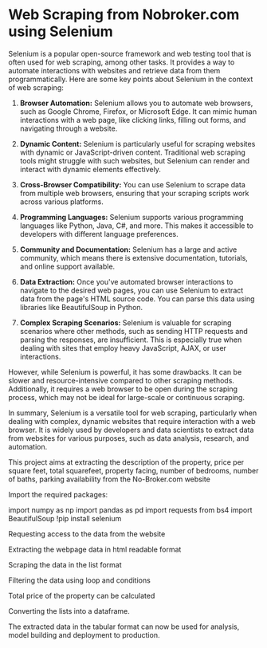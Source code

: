 # Web Scraping from Nobroker.com using Selenium

Selenium is a popular open-source framework and web testing tool that is often used for web scraping, among other tasks. It provides a way to automate interactions with websites and retrieve data from them programmatically. Here are some key points about Selenium in the context of web scraping:

1. **Browser Automation:** Selenium allows you to automate web browsers, such as Google Chrome, Firefox, or Microsoft Edge. It can mimic human interactions with a web page, like clicking links, filling out forms, and navigating through a website.

2. **Dynamic Content:** Selenium is particularly useful for scraping websites with dynamic or JavaScript-driven content. Traditional web scraping tools might struggle with such websites, but Selenium can render and interact with dynamic elements effectively.

3. **Cross-Browser Compatibility:** You can use Selenium to scrape data from multiple web browsers, ensuring that your scraping scripts work across various platforms.

4. **Programming Languages:** Selenium supports various programming languages like Python, Java, C#, and more. This makes it accessible to developers with different language preferences.

5. **Community and Documentation:** Selenium has a large and active community, which means there is extensive documentation, tutorials, and online support available.

6. **Data Extraction:** Once you've automated browser interactions to navigate to the desired web pages, you can use Selenium to extract data from the page's HTML source code. You can parse this data using libraries like BeautifulSoup in Python.

7. **Complex Scraping Scenarios:** Selenium is valuable for scraping scenarios where other methods, such as sending HTTP requests and parsing the responses, are insufficient. This is especially true when dealing with sites that employ heavy JavaScript, AJAX, or user interactions.

However, while Selenium is powerful, it has some drawbacks. It can be slower and resource-intensive compared to other scraping methods. Additionally, it requires a web browser to be open during the scraping process, which may not be ideal for large-scale or continuous scraping.

In summary, Selenium is a versatile tool for web scraping, particularly when dealing with complex, dynamic websites that require interaction with a web browser. It is widely used by developers and data scientists to extract data from websites for various purposes, such as data analysis, research, and automation.



This project aims at extracting the description of the property, price per square feet, total squarefeet, property facing, number of bedrooms, number of baths, parking availability from the No-Broker.com website

Import the required packages:

import numpy as np
import pandas as pd
import requests
from bs4 import BeautifulSoup
!pip install selenium

Requesting access to the data from the website

Extracting the webpage data in html readable format

Scraping the data in the list format

Filtering the data using loop and conditions

Total price of the property can be calculated

Converting the lists into a dataframe.

The extracted data in the tabular format can now be used for analysis, model building and deployment to production.
